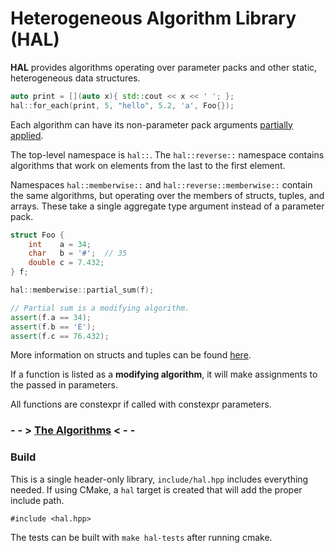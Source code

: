 # Heterogeneous Algorithm Library (HAL)

**HAL** provides algorithms operating over parameter packs and other static,
heterogeneous data structures.

```cpp
auto print = [](auto x){ std::cout << x << ' '; };
hal::for_each(print, 5, "hello", 5.2, 'a', Foo{});
```

Each algorithm can have its non-parameter pack arguments [partially
applied](partial_application.md).

The top-level namespace is `hal::`. The `hal::reverse::` namespace contains
algorithms that work on elements from the last to the first element.

Namespaces `hal::memberwise::` and `hal::reverse::memberwise::` contain the same
algorithms, but operating over the members of structs, tuples, and arrays. These
take a single aggregate type argument instead of a parameter pack.

```cpp
struct Foo {
    int    a = 34;
    char   b = '#';  // 35
    double c = 7.432;
} f;

hal::memberwise::partial_sum(f);

// Partial sum is a modifying algorithm.
assert(f.a == 34);
assert(f.b == 'E');
assert(f.c == 76.432);
```

More information on structs and tuples can be found [here](tuples_structs.md).

If a function is listed as a **modifying algorithm**, it will make assignments
to the passed in parameters.

All functions are constexpr if called with constexpr parameters.

### - - > [The Algorithms](toc.md) < - -

### Build

This is a single header-only library, `include/hal.hpp` includes everything
needed. If using CMake, a `hal` target is created that will add the proper
include path.

`#include <hal.hpp>`

The tests can be built with `make hal-tests` after running cmake.

